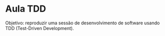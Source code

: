 # Aula TDD

Objetivo: reproduzir uma sessão de desenvolvimento de software usando TDD (Test-Driven Development).
